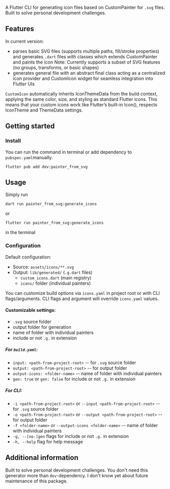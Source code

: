<!--
This README describes the package. If you publish this package to pub.dev,
this README's contents appear on the landing page for your package.

For information about how to write a good package README, see the guide for
[writing package pages](https://dart.dev/tools/pub/writing-package-pages).

For general information about developing packages, see the Dart guide for
[creating packages](https://dart.dev/guides/libraries/create-packages)
and the Flutter guide for
[developing packages and plugins](https://flutter.dev/to/develop-packages).
-->

A Flutter CLI for generating icon files based on CustomPainter for `.svg` files.
Built to solve personal development challenges.

## Features

In current version:
- parses basic SVG files (supports multiple paths, fill/stroke properties) and generates `.dart` files with classes which extends CustomPainter and paints the icon
    Note: Currently supports a subset of SVG features (no groups, transforms, or basic shapes)
- generates general file with an abstract final class acting as a centralized icon provider and CustomIcon widget for seamless integration into Flutter UIs
  
`CustomIcon` automatically inherits IconThemeData from the build context, applying the same color, size, and styling as standard Flutter icons. This means that
your custom icons work like Flutter’s built-in Icon(), respects IconTheme and ThemeData settings.

## Getting started

### Install

You can run the command in terminal or add dependency to `pubspec.yaml`manually.

```shell
flutter pub add dev:painter_from_svg
```

## Usage

Simply run 
```shell
dart run painter_from_svg:generate_icons 
```
or 
```shell
flutter run painter_from_svg:generate_icons 
```
in the terminal

### Configuration

Default configuration:

- Source: `assets/icons/**.svg`
- Output: `lib/generated/` (`.g.dart` files)
  - `custom_icons.dart` (main registry)
  - `icons/` folder (individual painters)
  
You can customize build options via `icons.yaml` in project root or with CLI flags/arguments.
CLI flags and argument will override `icons.yaml` values.

#### Customizable settings:

- `.svg` source folder
- output folder for generation
- name of folder with individual painters
- include or not `.g.` in extension

##### For `build.yaml`:

- `input: <path-from-project-root>` -- for `.svg` source folder
- `output: <path-from-project-root>` -- for output folder 
- `output-icons: <folder-name>` -- name of folder with individual painters
- `gen: true` or `gen: false` for include or not `.g.` in extension

##### For CLI:

- `-i <path-from-project-root>` or `--input <path-from-project-root>` -- for `.svg` source folder
- `-o <path-from-project-root>` or `--output <path-from-project-root>` -- for output folder
- `-f <folder-name>` or `--output-icons <folder-name>` -- name of folder with individual painters
- `-g, --[no-]gen` flags for include or not `.g.` in extension
- `-h, --help` flag for help message

## Additional information

Built to solve personal development challenges. You don't need this generator more than `dev`-dependency.
I don't know yet about future maintenance of this package. 
